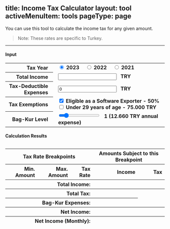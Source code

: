 title: Income Tax Calculator
layout: tool
activeMenuItem: tools
pageType: page
---
You can use this tool to calculate the income tax for any given amount.

> Note: These rates are specific to Turkey.

---
<style>
  .radio-group > label + label {
    margin-left: 1em;
  }

  [data-table="input"] {
    table-layout: "fixed";
  }

  [data-table="input"] tbody th,
  [data-table="input"] tfoot th {
    text-align: right;
    padding-right: 1em;
    width: 30%;
  }

  [data-table="input"] tbody td {
    padding-left: 1em;
  }
</style>

<form action="/" id="calculator">
  <h4>Input</h4>
  <table data-table="input">
    <tbody>
      <tr>
        <th>Tax Year</th>
        <td class="radio-group">
          <label>
            <input type="radio" name="taxYear" value="2023" checked />
            <strong>2023</strong>
          </label>
          <label>
            <input type="radio" name="taxYear" value="2022" />
            <strong>2022</strong>
          </label>
          <label>
            <input type="radio" name="taxYear" value="2021" />
            <strong>2021</strong>
          </label>
        </td>
      </tr>
      <tr>
        <th>
          <label for="in-amount">
            Total Income
          </label>
        </th>
        <td>
          <input id="in-amount" type="text" name="amount" /> <strong style="margin-left: .5em">TRY</strong>
        </td>
      </tr>
      <tr>
        <th>
          <label for="in-expenses">
            Tax-Deductible Expenses
          </label>
        </th>
        <td>
          <input id="in-expenses" type="text" name="expenses" value="0" /> <strong style="margin-left: .5em">TRY</strong>
        </td>
      </tr>
      <tr>
        <th>Tax Exemptions</th>
        <td>
          <div>
            <label>
              <input type="checkbox" name="exemptExportSoftware" value="1" checked />
              <strong>Eligible as a Software Exporter - 50%</strong>
            </label>
          </div>
          <div>
            <label>
              <input type="checkbox" name="exemptUnder29" value="1" />
              <strong>Under 29 years of age - 75.000 TRY</strong>
            </label>
          </div>
        </td>
      </tr>
      <tr data-input="bagkurLevel">
        <th>Bag-Kur Level</th>
        <td>
          <input id="in-bagkur-level" name="bagkurLevel" type="range" min="0" max="7" step="1" value="1" />
          <label for="in-bagkur-level" style="margin-left: .5em"><strong>1 (12.660 TRY annual expense)</strong></label>
        </td>
      </tr>
    </tbody>
    <tfoot style="border-top: 1px solid #ccc">
    </tfoot>
  </table>

  <h4>Calculation Results</h4>
  <table style="text-align: right; margin-top: 2em" data-table="results">
    <thead>
      <tr style="text-align: center">
        <th colspan="3">
          Tax Rate Breakpoints
        </th>
        <th colspan="2">
          Amounts Subject to this Breakpoint
        </th>
      </tr>
      <tr>
        <th>Min. Amount</th>
        <th>Max. Amount</th>
        <th>Tax Rate</th>
        <th>Income</th>
        <th>Tax</th>
      </tr>
    </thead>
    <tbody>
    </tbody>
    <tfoot>
      <tr style="border-top: 1px solid #ccc">
        <th colspan="3">Total Income:</th>
        <th>
          <strong data-result="total-income"></strong>
        </th>
        <th></th>
      </tr>
      <tr style="border-top: 1px solid #ccc">
        <th colspan="3">Total Tax:</th>
        <th>
          <strong data-result="total-tax"></strong>
        </th>
        <th style="text-align: left; padding-left: .5em">
          <span data-result="effective-tax-rate"></span>
        </th>
      </tr>
      <tr>
        <th colspan="3">Bag-Kur Expenses:</th>
        <th>
          <strong data-result="bagkur-amount"></strong>
        </th>
      </tr>
      <tr style="border-top: 1px solid #ccc">
        <th colspan="3">Net Income:</th>
        <th>
          <span data-result="net-income"></span>
        </th>
        <th></th>
      </tr>
      <tr>
        <th colspan="3">Net Income (Monthly):</th>
        <th>
          <span data-result="net-income-monthly"></span>
        </th>
        <th></th>
      </tr>
    </tfoot>
  </table>
</form>

<script type="text/javascript" src="/tools/income-tax/main.js" />
